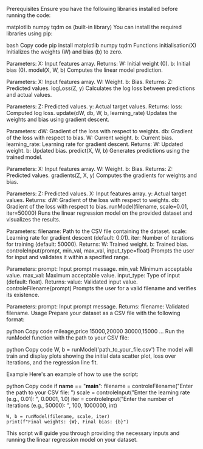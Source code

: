 Prerequisites
Ensure you have the following libraries installed before running the code:

matplotlib
numpy
tqdm
os (built-in library)
You can install the required libraries using pip:

bash
Copy code
pip install matplotlib numpy tqdm
Functions
initialisation(X)
Initializes the weights (W) and bias (b) to zero.

Parameters:
X: Input features array.
Returns:
W: Initial weight (0).
b: Initial bias (0).
model(X, W, b)
Computes the linear model prediction.

Parameters:
X: Input features array.
W: Weight.
b: Bias.
Returns:
Z: Predicted values.
logLoss(Z, y)
Calculates the log loss between predictions and actual values.

Parameters:
Z: Predicted values.
y: Actual target values.
Returns:
loss: Computed log loss.
update(dW, db, W, b, learning_rate)
Updates the weights and bias using gradient descent.

Parameters:
dW: Gradient of the loss with respect to weights.
db: Gradient of the loss with respect to bias.
W: Current weight.
b: Current bias.
learning_rate: Learning rate for gradient descent.
Returns:
W: Updated weight.
b: Updated bias.
predict(X, W, b)
Generates predictions using the trained model.

Parameters:
X: Input features array.
W: Weight.
b: Bias.
Returns:
Z: Predicted values.
gradients(Z, X, y)
Computes the gradients for weights and bias.

Parameters:
Z: Predicted values.
X: Input features array.
y: Actual target values.
Returns:
dW: Gradient of the loss with respect to weights.
db: Gradient of the loss with respect to bias.
runModel(filename, scale=0.01, iter=50000)
Runs the linear regression model on the provided dataset and visualizes the results.

Parameters:
filename: Path to the CSV file containing the dataset.
scale: Learning rate for gradient descent (default: 0.01).
iter: Number of iterations for training (default: 50000).
Returns:
W: Trained weight.
b: Trained bias.
controleInput(prompt, min_val, max_val, input_type=float)
Prompts the user for input and validates it within a specified range.

Parameters:
prompt: Input prompt message.
min_val: Minimum acceptable value.
max_val: Maximum acceptable value.
input_type: Type of input (default: float).
Returns:
value: Validated input value.
controleFilename(prompt)
Prompts the user for a valid filename and verifies its existence.

Parameters:
prompt: Input prompt message.
Returns:
filename: Validated filename.
Usage
Prepare your dataset as a CSV file with the following format:

python
Copy code
mileage,price
15000,20000
30000,15000
...
Run the runModel function with the path to your CSV file:

python
Copy code
W, b = runModel('path_to_your_file.csv')
The model will train and display plots showing the initial data scatter plot, loss over iterations, and the regression line fit.

Example
Here's an example of how to use the script:

python
Copy code
if __name__ == "__main__":
    filename = controleFilename("Enter the path to your CSV file: ")
    scale = controleInput("Enter the learning rate (e.g., 0.01): ", 0.0001, 1.0)
    iter = controleInput("Enter the number of iterations (e.g., 50000): ", 100, 1000000, int)
    
    W, b = runModel(filename, scale, iter)
    print(f"Final weights: {W}, Final bias: {b}")
This script will guide you through providing the necessary inputs and running the linear regression model on your dataset.
